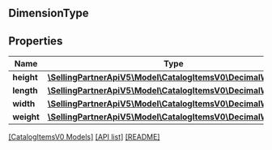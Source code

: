 ## DimensionType

## Properties

Name | Type | Description | Notes
------------ | ------------- | ------------- | -------------
**height** | [**\SellingPartnerApiV5\Model\CatalogItemsV0\DecimalWithUnits**](DecimalWithUnits.md) |  | [optional]
**length** | [**\SellingPartnerApiV5\Model\CatalogItemsV0\DecimalWithUnits**](DecimalWithUnits.md) |  | [optional]
**width** | [**\SellingPartnerApiV5\Model\CatalogItemsV0\DecimalWithUnits**](DecimalWithUnits.md) |  | [optional]
**weight** | [**\SellingPartnerApiV5\Model\CatalogItemsV0\DecimalWithUnits**](DecimalWithUnits.md) |  | [optional]

[[CatalogItemsV0 Models]](../) [[API list]](../../Api) [[README]](../../../README.md)
